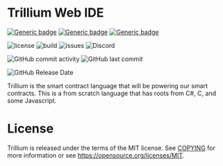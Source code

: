 # Trillium Web IDE

[![Generic badge](https://img.shields.io/badge/IDE-VS2022-blue.svg)](https://shields.io/)
[![Generic badge](https://img.shields.io/badge/C%23-10%2E0-blue.svg)](https://shields.io/)
[![Generic badge](https://img.shields.io/badge/%2ENet%20Core-6%2E0-blue.svg)](https://shields.io/)

![license](https://img.shields.io/github/license/ReserveBlockIO/TrilliumWebIDE)
![build](https://img.shields.io/github/workflow/status/ReserveBlockIO/TrilliumWebIDE/.NET)
![issues](https://img.shields.io/github/issues/ReserveBlockIO/TrilliumWebIDE)
![Discord](https://img.shields.io/discord/917499597692211260?label=discord)

![GitHub commit activity](https://img.shields.io/github/commit-activity/m/ReserveBlockIO/TrilliumWebIDE)
![GitHub last commit](https://img.shields.io/github/last-commit/ReserveBlockIO/TrilliumWebIDE)

![GitHub Release Date](https://img.shields.io/github/release-date/ReserveBlockIO/TrilliumWebIDE)

Trillium is the smart contract language that will be powering our smart contracts. This is a from scratch language that has roots from C#, C, and some Javascript.


# License

Trillium is released under the terms of the MIT license. See [COPYING](COPYING) for more
information or see https://opensource.org/licenses/MIT.
